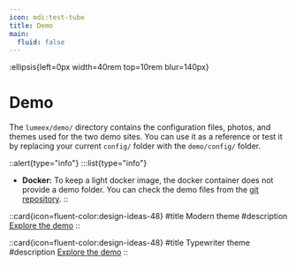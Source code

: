 ```yaml
---
icon: mdi:test-tube
title: Demo
main:
  fluid: false
---
```

:ellipsis{left=0px width=40rem top=10rem blur=140px}
# Demo

The `lumeex/demo/` directory contains the configuration files, photos, and themes used for the two demo sites. You can use it as a reference or test it by replacing your current `config/` folder with the `demo/config/` folder.

::alert{type="info"}
:::list{type="info"}
  - __Docker:__ To keep a light docker image, the docker container does not provide a demo folder. You can check the demo files from the [git repository](https://git.djeex.fr/Djeex/lumeex/src/branch/main/demo/config).
::


::card{icon=fluent-color:design-ideas-48}
#title
Modern theme
#description
[Explore the demo](https://modern.djeex.fr)
::

::card{icon=fluent-color:design-ideas-48}
#title
Typewriter theme
#description
[Explore the demo](https://typewriter.djeex.fr)
::
